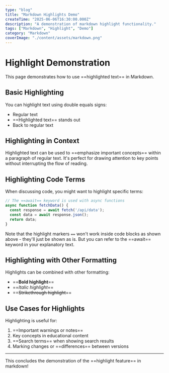 ```yaml
---
type: "blog"
title: "Markdown Highlights Demo"
createTime: "2025-06-06T16:30:00.000Z"
description: "A demonstration of markdown highlight functionality."
tags: ["Markdown", "Highlight", "Demo"]
category: "Markdown"
coverImage: "./content/assets/markdown.png"
---
```


# Highlight Demonstration

This page demonstrates how to use ==highlighted text== in Markdown.

## Basic Highlighting

You can highlight text using double equals signs:

- Regular text
- ==Highlighted text== stands out
- Back to regular text

## Highlighting in Context

Highlighted text can be used to ==emphasize important concepts== within a paragraph of regular text. It's perfect for drawing attention to key points without interrupting the flow of reading.

## Highlighting Code Terms

When discussing code, you might want to highlight specific terms:

```javascript
// The ==await== keyword is used with async functions
async function fetchData() {
  const response = await fetch('/api/data');
  const data = await response.json();
  return data;
}
```

Note that the highlight markers `==` won't work inside code blocks as shown above - they'll just be shown as is. But you can refer to the ==await== keyword in your explanatory text.

## Highlighting with Other Formatting

Highlights can be combined with other formatting:

- ==**Bold highlight**==
- ==*Italic highlight*==
- ==~~Strikethrough highlight~~==

## Use Cases for Highlights

Highlighting is useful for:

1. ==Important warnings or notes==
2. Key concepts in educational content
3. ==Search terms== when showing search results
4. Marking changes or ==differences== between versions

---

This concludes the demonstration of the ==highlight feature== in markdown!
